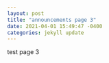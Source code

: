 ```yaml
---
layout: post
title: "announcements page 3"
date: 2021-04-01 15:49:47 -0400
categories: jekyll update
---
```


test page 3
